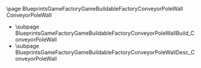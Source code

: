 \page BlueprintsGameFactoryGameBuildableFactoryConveyorPoleWall ConveyorPoleWall
- \subpage BlueprintsGameFactoryGameBuildableFactoryConveyorPoleWallBuild_ConveyorPoleWall
- \subpage BlueprintsGameFactoryGameBuildableFactoryConveyorPoleWallDesc_ConveyorPoleWall
